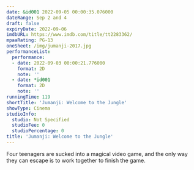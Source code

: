 ```yaml
---
date: &id001 2022-09-05 00:00:35.076000
dateRange: Sep 2 and 4
draft: false
expiryDate: 2022-09-06
imdbURL: https://www.imdb.com/title/tt2283362/
mpaaRating: PG-13
oneSheet: /img/jumanji-2017.jpg
performanceList:
  performance:
  - date: 2022-09-03 00:00:21.776000
    format: 2D
    note: ''
  - date: *id001
    format: 2D
    note: ''
runningTime: 119
shortTitle: 'Jumanji: Welcome to the Jungle'
showType: Cinema
studioInfo:
  studio: Not Specified
  studioFee: 0
  studioPercentage: 0
title: 'Jumanji: Welcome to the Jungle'
---
```


Four teenagers are sucked into a magical video game, and the only way they can escape is to work together to finish the game.